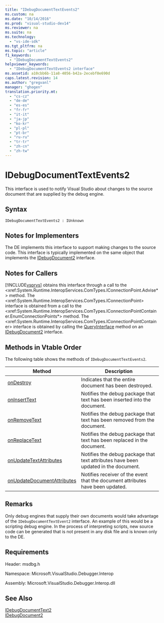 ```yaml
---
title: "IDebugDocumentTextEvents2"
ms.custom: na
ms.date: "10/14/2016"
ms.prod: "visual-studio-dev14"
ms.reviewer: na
ms.suite: na
ms.technology: 
  - "vs-ide-sdk"
ms.tgt_pltfrm: na
ms.topic: "article"
f1_keywords: 
  - "IDebugDocumentTextEvents2"
helpviewer_keywords: 
  - "IDebugDocumentTextEvents2 interface"
ms.assetid: a10cbb6b-11a8-4056-b42a-2ecebf0e690d
caps.latest.revision: 14
ms.author: "gregvanl"
manager: "ghogen"
translation.priority.mt: 
  - "cs-cz"
  - "de-de"
  - "es-es"
  - "fr-fr"
  - "it-it"
  - "ja-jp"
  - "ko-kr"
  - "pl-pl"
  - "pt-br"
  - "ru-ru"
  - "tr-tr"
  - "zh-cn"
  - "zh-tw"
---
```

# IDebugDocumentTextEvents2
This interface is used to notify Visual Studio about changes to the source document that are supplied by the debug engine.  
  
## Syntax  
  
```  
IDebugDocumentTextEvents2 : IUnknown  
```  
  
## Notes for Implementers  
 The DE implements this interface to support making changes to the source code. This interface is typically implemented on the same object that implements the [IDebugDocument2](../extensibility/idebugdocument2.md) interface.  
  
## Notes for Callers  
 [!INCLUDE[vsprvs](../codequality/includes/vsprvs_md.md)] obtains this interface through a call to the \<xref:System.Runtime.InteropServices.ComTypes.IConnectionPoint.Advise*> method. The \<xref:System.Runtime.InteropServices.ComTypes.IConnectionPoint> interface is obtained from a call to the \<xref:System.Runtime.InteropServices.ComTypes.IConnectionPointContainer.EnumConnectionPoints*> method. The \<xref:System.Runtime.InteropServices.ComTypes.IConnectionPointContainer> interface is obtained by calling the [QueryInterface](../Topic/QueryInterface.md) method on an [IDebugDocument2](../extensibility/idebugdocument2.md) interface.  
  
## Methods in Vtable Order  
 The following table shows the methods of `IDebugDocumentTextEvents2`.  
  
|Method|Description|  
|------------|-----------------|  
|[onDestroy](../extensibility/idebugdocumenttextevents2--ondestroy.md)|Indicates that the entire document has been destroyed.|  
|[onInsertText](../extensibility/idebugdocumenttextevents2--oninserttext.md)|Notifies the debug package that text has been inserted into the document.|  
|[onRemoveText](../extensibility/idebugdocumenttextevents2--onremovetext.md)|Notifies the debug package that text has been removed from the document.|  
|[onReplaceText](../extensibility/idebugdocumenttextevents2--onreplacetext.md)|Notifies the debug package that text has been replaced in the document.|  
|[onUpdateTextAttributes](../extensibility/idebugdocumenttextevents2--onupdatetextattributes.md)|Notifies the debug package that text attributes have been updated in the document.|  
|[onUpdateDocumentAttributes](../extensibility/idebugdocumenttextevents2--onupdatedocumentattributes.md)|Notifies receiver of the event that the document attributes have been updated.|  
  
## Remarks  
 Only debug engines that supply their own documents would take advantage of the `IDebugDocumentTextEvent2` interface. An example of this would be a scripting debug engine. In the process of interpreting scripts, new source code can be generated that is not present in any disk file and is known only to the DE.  
  
## Requirements  
 Header: msdbg.h  
  
 Namespace: Microsoft.VisualStudio.Debugger.Interop  
  
 Assembly: Microsoft.VisualStudio.Debugger.Interop.dll  
  
## See Also  
 [IDebugDocumentText2](../extensibility/idebugdocumenttext2.md)   
 [IDebugDocument2](../extensibility/idebugdocument2.md)